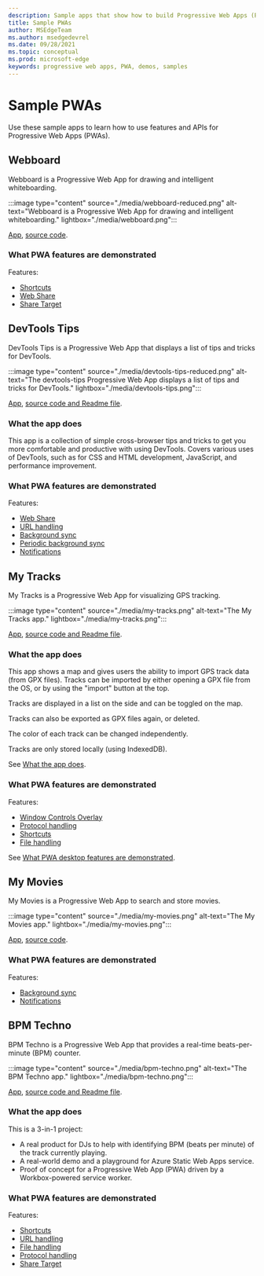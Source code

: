 ```yaml
---
description: Sample apps that show how to build Progressive Web Apps (PWAs).
title: Sample PWAs
author: MSEdgeTeam
ms.author: msedgedevrel
ms.date: 09/28/2021
ms.topic: conceptual
ms.prod: microsoft-edge
keywords: progressive web apps, PWA, demos, samples
---
```

# Sample PWAs

Use these sample apps to learn how to use features and APIs for Progressive Web Apps (PWAs).


<!-- ====================================================================== -->
## Webboard

Webboard is a Progressive Web App for drawing and intelligent whiteboarding.

:::image type="content" source="./media/webboard-reduced.png" alt-text="Webboard is a Progressive Web App for drawing and intelligent whiteboarding." lightbox="./media/webboard.png":::

[App](https://webboard.app/), [source code](https://github.com/pwa-builder/web-whiteboard).

<!-- ### What the app does -->

### What PWA features are demonstrated

Features:

*  [Shortcuts](./how-to/shortcuts.md)
*  [Web Share](./how-to/share.md#sharing-content)
*  [Share Target](./how-to/share.md#receiving-shared-content)


<!-- ====================================================================== -->
## DevTools Tips

DevTools Tips is a Progressive Web App that displays a list of tips and tricks for DevTools.

:::image type="content" source="./media/devtools-tips-reduced.png" alt-text="The devtools-tips Progressive Web App displays a list of tips and tricks for DevTools." lightbox="./media/devtools-tips.png":::

[App](https://devtoolstips.org), [source code and Readme file](https://github.com/captainbrosset/devtools-tips).

### What the app does

This app is a collection of simple cross-browser tips and tricks to get you more comfortable and productive with using DevTools.  Covers various uses of DevTools, such as for CSS and HTML development, JavaScript, and performance improvement.

### What PWA features are demonstrated

Features:

*  [Web Share](./how-to/share.md#sharing-content)
*  [URL handling](./how-to/handle-urls.md)
*  [Background sync](./how-to/background-syncs.md#synchronize-data-with-the-server-with-the-background-sync-api)
*  [Periodic background sync](./how-to/background-syncs.md#regularly-get-fresh-content-with-the-periodic-background-sync-api)
*  [Notifications](./how-to/notifications-badges.md#display-notifications-in-the-action-center)


<!-- ====================================================================== -->
## My Tracks

My Tracks is a Progressive Web App for visualizing GPS tracking.

:::image type="content" source="./media/my-tracks.png" alt-text="The My Tracks app." lightbox="./media/my-tracks.png":::

[App](https://captainbrosset.github.io/mytracks/), [source code and Readme file](https://github.com/captainbrosset/mytracks).

### What the app does

This app shows a map and gives users the ability to import GPS track data (from GPX files). Tracks can be imported by either opening a GPX file from the OS, or by using the "import" button at the top.

Tracks are displayed in a list on the side and can be toggled on the map.

Tracks can also be exported as GPX files again, or deleted.

The color of each track can be changed independently.

Tracks are only stored locally (using IndexedDB).

See [What the app does](https://github.com/captainbrosset/mytracks#what-the-app-does).

### What PWA features are demonstrated

Features:

*  [Window Controls Overlay](./how-to/window-controls-overlay.md)
*  [Protocol handling](./how-to/handle-protocols.md)
*  [Shortcuts](./how-to/shortcuts.md)
*  [File handling](./how-to/handle-files.md)

See [What PWA desktop features are demonstrated](https://github.com/captainbrosset/mytracks#what-pwa-desktop-features-are-demonstrated).


<!-- ====================================================================== -->
## My Movies

My Movies is a Progressive Web App to search and store movies.

:::image type="content" source="./media/my-movies.png" alt-text="The My Movies app." lightbox="./media/my-movies.png":::

[App](https://quirky-rosalind-ac1e65.netlify.app/), [source code](https://github.com/captainbrosset/movies-db-pwa).<!-- no readme yet, to do: link when exists -->

<!-- ### What the app does -->

### What PWA features are demonstrated

Features:

*  [Background sync](./how-to/background-syncs.md#synchronize-data-with-the-server-with-the-background-sync-api)
*  [Notifications](./how-to/notifications-badges.md#display-notifications-in-the-action-center)


<!-- ====================================================================== -->
## BPM Techno

BPM Techno is a Progressive Web App that provides a real-time beats-per-minute (BPM) counter.

:::image type="content" source="./media/bpm-techno.png" alt-text="The BPM Techno app." lightbox="./media/bpm-techno.png":::

[App](https://bpmtech.no/), [source code and Readme file](https://github.com/webmaxru/bpm-counter).

### What the app does

This is a 3-in-1 project:
*  A real product for DJs to help with identifying BPM (beats per minute) of the track currently playing.
*  A real-world demo and a playground for Azure Static Web Apps service.
*  Proof of concept for a Progressive Web App (PWA) driven by a Workbox-powered service worker.

### What PWA features are demonstrated

Features:

*  [Shortcuts](./how-to/shortcuts.md)
*  [URL handling](./how-to/handle-urls.md)
*  [File handling](./how-to/handle-files.md)
*  [Protocol handling](./how-to/handle-protocols.md)
*  [Share Target](./how-to/share.md#receiving-shared-content)
